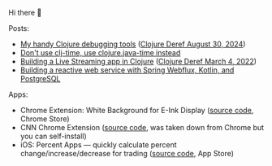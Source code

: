 Hi there 👋

Posts: 
 - [My handy Clojure debugging tools](https://dvliman.com/post/my-handy-clojure-debugging-tools/) ([Clojure Deref August 30, 2024](https://www.clojure.org/news/2024/08/30/deref))
 - [Don't use clj-time, use clojure.java-time instead](https://dvliman.bearblog.dev/dont-use-clj-time-use-clojurejava-time-instead/)
 - [Building a Live Streaming app in Clojure](https://dev.to/dvliman/building-a-live-streaming-app-in-clojure-329m) ([Clojure Deref March 4, 2022](https://clojure.org/news/2022/03/04/deref))
 - [Building a reactive web service with Spring Webflux, Kotlin, and PostgreSQL](https://dvliman.github.io/post/spring-webflux-kotlin-postgresql/) 
   
Apps:
 - Chrome Extension: White Background for E-Ink Display ([source code](https://github.com/dvliman/white-background-for-eink), Chrome Store)
 - CNN Chrome Extension ([source code](https://github.com/dvliman/cnn-chrome-extension), was taken down from Chrome but you can self-install)
 - iOS: Percent Apps — quickly calculate percent change/increase/decrease for trading ([source code](https://github.com/dvliman/p), App Store)
